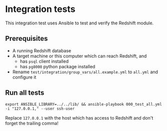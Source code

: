 # Integration tests

This integration test uses Ansible to test and verify the Redshift module.

## Prerequisites

* A running Redshift database
* A target machine or this computer which can reach Redshift, and
    * has `psql` client installed
    * has `pg8000` python package installed
* Rename `test/integration/group_vars/all.example.yml` to `all.yml` and configure it

## Run all tests

```
export ANSIBLE_LIBRARY=../../lib/ && ansible-playbook 000_test_all.yml -i "127.0.0.1," --user ssh-user
```

Replace `127.0.0.1` with the host which has access to Redshift and don't forget the trailing comma!